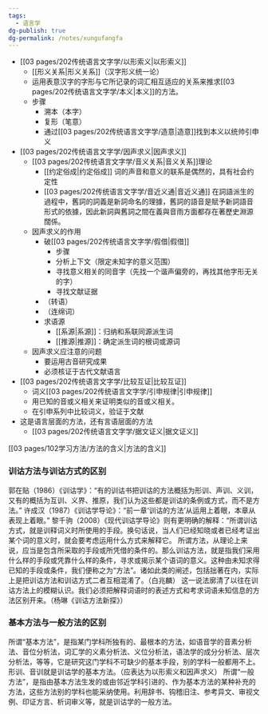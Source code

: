 ```yaml
---
tags:
  - 语言学
dg-publish: true
dg-permalink: /notes/xungufangfa
---
```

- [[03 pages/202传统语言文字学/以形索义\|以形索义]]
	- [[形义关系\|形义关系]]（汉字形义统一论）
	- 运用表意汉字的字形与它所记录的词汇相互适应的关系来推求[[03 pages/202传统语言文字学/本义\|本义]]的方法。
	- 步骤
		- 溯本（本字）
		- 复形（笔意）
		- 通过[[03 pages/202传统语言文字学/造意\|造意]]找到本义以统帅引申义
- [[03 pages/202传统语言文字学/因声求义\|因声求义]]
	- [[03 pages/202传统语言文字学/音义关系\|音义关系]]理论
		- [[约定俗成\|约定俗成]] 词的声音和意义的联系是偶然的，具有社会约定性
		- [[03 pages/202传统语言文字学/音近义通\|音近义通]]  在詞語派生的過程中，舊詞的詞義是新詞命名的理據，舊詞的語音是賦予新詞語音形式的依據，因此新詞與舊詞之間在義與音雨方面都存在著歷史淵源闊係。
	- 因声求义的作用
		- 破[[03 pages/202传统语言文字学/假借\|假借]]
			- 步骤
			- 分析上下文（限定未知字的意义范围）
			- 寻找意义相关的同音字（先找一个谐声偏旁的，再找其他字形无关的字）
			- 寻找文献证据
		- （转语）
		- （连绵词）
		- 求语源
			- [[系源\|系源]]：归纳和系联同源派生词
			- [[推源\|推源]]：确定派生词的根词或源词
	- 因声求义应注意的问题
		- 要运用古音研究成果
		- 必须核证于古代文献语言
- [[03 pages/202传统语言文字学/比较互证\|比较互证]]
	- 词义[[03 pages/202传统语言文字学/引申规律\|引申规律]]
	- 用已知的音或义相关来证明类似的音或义相关。
	- 在引申系列中比较词义，验证于文献
- 这是语言层面的方法，还有言语层面的方法
	- [[03 pages/202传统语言文字学/据文证义\|据文证义]]

[[03 pages/102学习方法/方法的含义\|方法的含义]]

### 训诂方法与训诂方式的区别
郭在贴（1986）《训诂学》：“有的训诂书把训诂的方法概括为形训、声训、义训，又有的概括为互训、义界、推原，我们认为这些都是训诂的条例或方式，而不是方法。”
许成汉（1987）《训诂学导论》：“前一章‘训诂的方法’从运用上着眼，本章从表现上着眼。”
黎千驹（2008）《现代训诂学导论》则有更明确的解释：“所谓训诂方式，就是训释词义时所使用的手段。换句话说，当人们已经知晓或者已经考证出某个词的意义时，就会要考虑运用什么方式来解释它。
所谓方法，从理论上来说，应当是包含所采取的手段或所凭借的条件的。那么训诂方法，就是指我们采用什么样的手段或凭靠什么样的条件，寻求或揭示某个语词的意义。这种由未知求得已知的手段或条件，我们便称之为“方法”。诸如此类的闸述，包括拙著在内，实际上是把训诂方法和训诂方式二者互相混淆了。（白兆麟）
这一说法廓清了以往在训诂方法上的模糊认识。我们必须把解释词语时的表述方式和考求词语未知信息的方法区别开来。（杨琳《训诂方法新探》）

### 基本方法与一般方法的区别
所谓“基本方法”，是指某门学科所独有的、最根本的方法，如语音学的音素分析法、音位分析法，词汇学的义素分析法、义位分析法，语法学的成分分析法、层次分析法，等等，它是研究这门学科不可缺少的基本手段，别的学科一般都用不上。形训、音训就是训诂学的基本方法。（应表达为以形索义和因声求义）
所谓“一般方法”，是指由基本方法生发的或由邻近学科引进的、作为基本方法的某种补充的方法，这些方法别的学科也能采纳使用。利用辞书、钩稽旧注、参考异文、审视文例、印证方言、析词审义等，就是训诂学的一般方法。